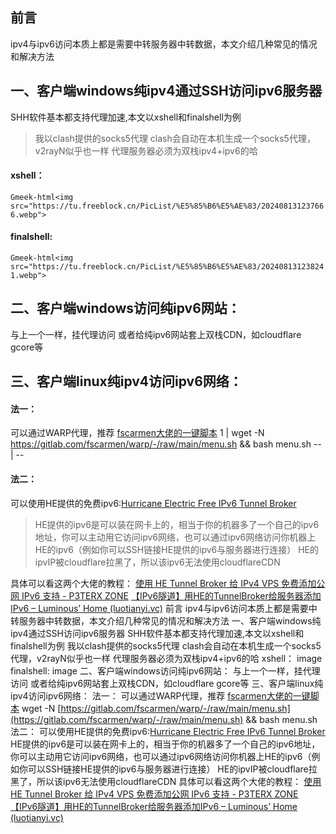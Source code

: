 ## 前言
ipv4与ipv6访问本质上都是需要中转服务器中转数据，本文介绍几种常见的情况和解决方法
## 一、客户端windows纯ipv4通过SSH访问ipv6服务器
SHH软件基本都支持代理加速,本文以xshell和finalshell为例
> 我以clash提供的socks5代理
> clash会自动在本机生成一个socks5代理，v2rayN似乎也一样
> 代理服务器必须为双栈ipv4+ipv6的哈

#### xshell：
`Gmeek-html<img src="https://tu.freeblock.cn/PicList/%E5%85%B6%E5%AE%83/202408131237666.webp">`
#### finalshell:
`Gmeek-html<img src="https://tu.freeblock.cn/PicList/%E5%85%B6%E5%AE%83/202408131238241.webp">`
## 二、客户端windows访问纯ipv6网站：
与上一个一样，挂代理访问
或者给纯ipv6网站套上双栈CDN，如cloudflare gcore等
## 三、客户端linux纯ipv4访问ipv6网络：
#### 法一：
可以通过WARP代理，推荐 [fscarmen大佬的一键脚本](https://gitlab.com/fscarmen/warp)
1 | wget -N https://gitlab.com/fscarmen/warp/-/raw/main/menu.sh && bash menu.sh -- | -- 
#### 法二：
可以使用HE提供的免费ipv6:[Hurricane Electric Free IPv6 Tunnel Broker](https://tunnelbroker.net/)
> HE提供的ipv6是可以装在网卡上的，相当于你的机器多了一个自己的ipv6地址，你可以主动用它访问ipv6网络，也可以通过ipv6网络访问你机器上HE的ipv6（例如你可以SSH链接HE提供的ipv6与服务器进行连接）
> HE的ipvIP被cloudflare拉黑了，所以该ipv6无法使用cloudflareCDN

具体可以看这两个大佬的教程：
[使用 HE Tunnel Broker 给 IPv4 VPS 免费添加公网 IPv6 支持 - P3TERX ZONE](https://p3terx.com/archives/use-he-tunnel-broker-to-add-public-network-ipv6-support-to-ipv4-vps-for-free.html)
[【IPv6隧道】用HE的TunnelBroker给服务器添加IPv6 – Luminous’ Home (luotianyi.vc)](https://luotianyi.vc/2603.html)
前言 ipv4与ipv6访问本质上都是需要中转服务器中转数据，本文介绍几种常见的情况和解决方法 
一、客户端windows纯ipv4通过SSH访问ipv6服务器
SHH软件基本都支持代理加速,本文以xshell和finalshell为例
我以clash提供的socks5代理
clash会自动在本机生成一个socks5代理，v2rayN似乎也一样
代理服务器必须为双栈ipv4+ipv6的哈
xshell：
image
finalshell:
image
二、客户端windows访问纯ipv6网站：
与上一个一样，挂代理访问
或者给纯ipv6网站套上双栈CDN，如cloudflare gcore等
三、客户端linux纯ipv4访问ipv6网络：
法一：
可以通过WARP代理，推荐 [fscarmen大佬的一键脚本](https://gitlab.com/fscarmen/warp)
wget -N [https://gitlab.com/fscarmen/warp/-/raw/main/menu.sh](https://gitlab.com/fscarmen/warp/-/raw/main/menu.sh) && bash menu.sh
法二：
可以使用HE提供的免费ipv6:[Hurricane Electric Free IPv6 Tunnel Broker](https://tunnelbroker.net/)
HE提供的ipv6是可以装在网卡上的，相当于你的机器多了一个自己的ipv6地址，你可以主动用它访问ipv6网络，也可以通过ipv6网络访问你机器上HE的ipv6（例如你可以SSH链接HE提供的ipv6与服务器进行连接）
HE的ipvIP被cloudflare拉黑了，所以该ipv6无法使用cloudflareCDN
具体可以看这两个大佬的教程：
[使用 HE Tunnel Broker 给 IPv4 VPS 免费添加公网 IPv6 支持 - P3TERX ZONE](https://p3terx.com/archives/use-he-tunnel-broker-to-add-public-network-ipv6-support-to-ipv4-vps-for-free.html)
[【IPv6隧道】用HE的TunnelBroker给服务器添加IPv6 – Luminous’ Home (luotianyi.vc)](https://luotianyi.vc/2603.html)


